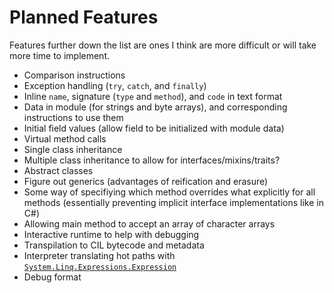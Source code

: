 # Planned Features

Features further down the list are ones I think are more difficult or will take more time to implement.

- Comparison instructions
- Exception handling (`try`, `catch`, and `finally`)
- Inline `name`, signature (`type` and `method`), and `code` in text format
- Data in module (for strings and byte arrays), and corresponding instructions to use them
- Initial field values (allow field to be initialized with module data)
- Virtual method calls
- Single class inheritance
- Multiple class inheritance to allow for interfaces/mixins/traits?
- Abstract classes
- Figure out generics (advantages of reification and erasure)
- Some way of specifiying which method overrides what explicitly for all methods (essentially preventing implicit interface implementations like in C#)
- Allowing main method to accept an array of character arrays
- Interactive runtime to help with debugging
- Transpilation to CIL bytecode and metadata
- Interpreter translating hot paths with [`System.Linq.Expressions.Expression`](https://docs.microsoft.com/en-us/dotnet/api/system.linq.expressions.expression)
- Debug format

